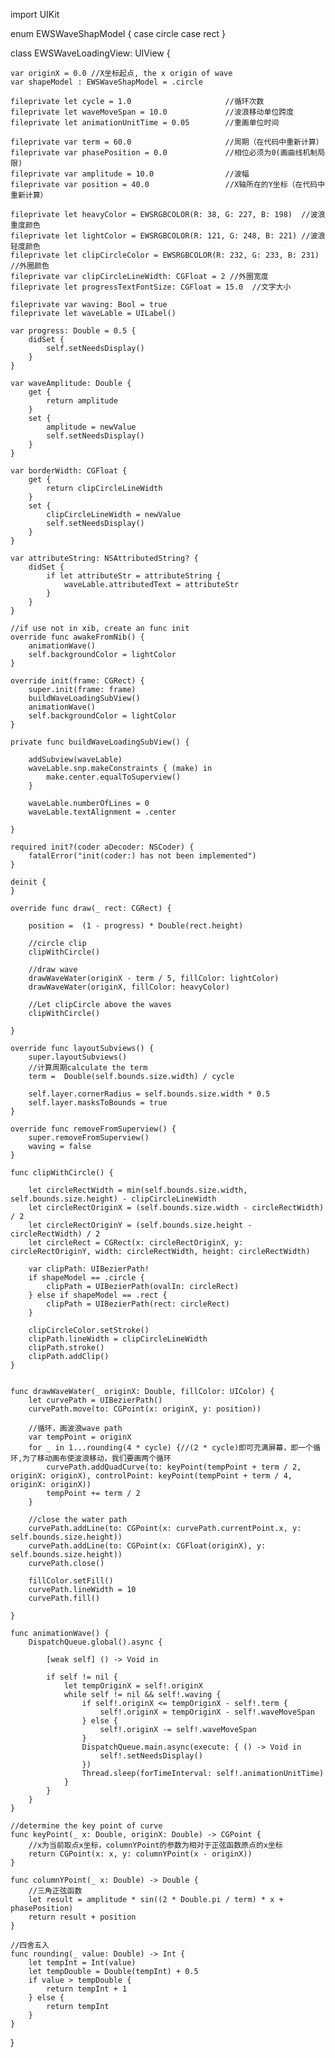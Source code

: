 import UIKit

enum EWSWaveShapModel {
    case circle
    case rect
}

class EWSWaveLoadingView: UIView {
    
    var originX = 0.0 //X坐标起点, the x origin of wave
    var shapeModel : EWSWaveShapModel = .circle
    
    fileprivate let cycle = 1.0                     //循环次数
    fileprivate let waveMoveSpan = 10.0             //波浪移动单位跨度
    fileprivate let animationUnitTime = 0.05        //重画单位时间
    
    fileprivate var term = 60.0                     //周期（在代码中重新计算）
    fileprivate var phasePosition = 0.0             //相位必须为0(画曲线机制局限)
    fileprivate var amplitude = 10.0                //波幅
    fileprivate var position = 40.0                 //X轴所在的Y坐标（在代码中重新计算）
    
    fileprivate let heavyColor = EWSRGBCOLOR(R: 38, G: 227, B: 198)  //波浪重度颜色
    fileprivate let lightColor = EWSRGBCOLOR(R: 121, G: 248, B: 221) //波浪轻度颜色
    fileprivate let clipCircleColor = EWSRGBCOLOR(R: 232, G: 233, B: 231)  //外圈颜色
    fileprivate var clipCircleLineWidth: CGFloat = 2 //外圈宽度
    fileprivate let progressTextFontSize: CGFloat = 15.0  //文字大小
    
    fileprivate var waving: Bool = true
    fileprivate let waveLable = UILabel()
    
    var progress: Double = 0.5 {
        didSet {
            self.setNeedsDisplay()
        }
    }
    
    var waveAmplitude: Double {
        get {
            return amplitude
        }
        set {
            amplitude = newValue
            self.setNeedsDisplay()
        }
    }
    
    var borderWidth: CGFloat {
        get {
            return clipCircleLineWidth
        }
        set {
            clipCircleLineWidth = newValue
            self.setNeedsDisplay()
        }
    }
    
    var attributeString: NSAttributedString? {
        didSet {
            if let attributeStr = attributeString {
                waveLable.attributedText = attributeStr
            }
        }
    }
    
    //if use not in xib, create an func init
    override func awakeFromNib() {
        animationWave()
        self.backgroundColor = lightColor
    }
    
    override init(frame: CGRect) {
        super.init(frame: frame)
        buildWaveLoadingSubView()
        animationWave()
        self.backgroundColor = lightColor
    }
    
    private func buildWaveLoadingSubView() {
        
        addSubview(waveLable)
        waveLable.snp.makeConstraints { (make) in
            make.center.equalToSuperview()
        }
        
        waveLable.numberOfLines = 0
        waveLable.textAlignment = .center
        
    }
    
    required init?(coder aDecoder: NSCoder) {
        fatalError("init(coder:) has not been implemented")
    }
    
    deinit {
    }
    
    override func draw(_ rect: CGRect) {
        
        position =  (1 - progress) * Double(rect.height)
        
        //circle clip
        clipWithCircle()
        
        //draw wave
        drawWaveWater(originX - term / 5, fillColor: lightColor)
        drawWaveWater(originX, fillColor: heavyColor)
        
        //Let clipCircle above the waves
        clipWithCircle()
        
    }
    
    override func layoutSubviews() {
        super.layoutSubviews()
        //计算周期calculate the term
        term =  Double(self.bounds.size.width) / cycle
        
        self.layer.cornerRadius = self.bounds.size.width * 0.5
        self.layer.masksToBounds = true
    }
    
    override func removeFromSuperview() {
        super.removeFromSuperview()
        waving = false
    }
    
    func clipWithCircle() {
        
        let circleRectWidth = min(self.bounds.size.width, self.bounds.size.height) - clipCircleLineWidth
        let circleRectOriginX = (self.bounds.size.width - circleRectWidth) / 2
        let circleRectOriginY = (self.bounds.size.height - circleRectWidth) / 2
        let circleRect = CGRect(x: circleRectOriginX, y: circleRectOriginY, width: circleRectWidth, height: circleRectWidth)
        
        var clipPath: UIBezierPath!
        if shapeModel == .circle {
            clipPath = UIBezierPath(ovalIn: circleRect)
        } else if shapeModel == .rect {
            clipPath = UIBezierPath(rect: circleRect)
        }
        
        clipCircleColor.setStroke()
        clipPath.lineWidth = clipCircleLineWidth
        clipPath.stroke()
        clipPath.addClip()
    }
    
    
    func drawWaveWater(_ originX: Double, fillColor: UIColor) {
        let curvePath = UIBezierPath()
        curvePath.move(to: CGPoint(x: originX, y: position))
        
        //循环，画波浪wave path
        var tempPoint = originX
        for _ in 1...rounding(4 * cycle) {//(2 * cycle)即可充满屏幕，即一个循环,为了移动画布使波浪移动，我们要画两个循环
            curvePath.addQuadCurve(to: keyPoint(tempPoint + term / 2, originX: originX), controlPoint: keyPoint(tempPoint + term / 4, originX: originX))
            tempPoint += term / 2
        }
        
        //close the water path
        curvePath.addLine(to: CGPoint(x: curvePath.currentPoint.x, y: self.bounds.size.height))
        curvePath.addLine(to: CGPoint(x: CGFloat(originX), y: self.bounds.size.height))
        curvePath.close()
        
        fillColor.setFill()
        curvePath.lineWidth = 10
        curvePath.fill()
        
    }
    
    func animationWave() {
        DispatchQueue.global().async {
            
            [weak self] () -> Void in
            
            if self != nil {
                let tempOriginX = self!.originX
                while self != nil && self!.waving {
                    if self!.originX <= tempOriginX - self!.term {
                        self!.originX = tempOriginX - self!.waveMoveSpan
                    } else {
                        self!.originX -= self!.waveMoveSpan
                    }
                    DispatchQueue.main.async(execute: { () -> Void in
                        self!.setNeedsDisplay()
                    })
                    Thread.sleep(forTimeInterval: self!.animationUnitTime)
                }
            }
        }
    }
    
    //determine the key point of curve
    func keyPoint(_ x: Double, originX: Double) -> CGPoint {
        //x为当前取点x坐标，columnYPoint的参数为相对于正弦函数原点的x坐标
        return CGPoint(x: x, y: columnYPoint(x - originX))
    }
    
    func columnYPoint(_ x: Double) -> Double {
        //三角正弦函数
        let result = amplitude * sin((2 * Double.pi / term) * x + phasePosition)
        return result + position
    }
    
    //四舍五入
    func rounding(_ value: Double) -> Int {
        let tempInt = Int(value)
        let tempDouble = Double(tempInt) + 0.5
        if value > tempDouble {
            return tempInt + 1
        } else {
            return tempInt
        }
    }

}
